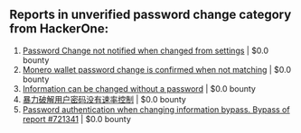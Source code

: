 ## Reports in unverified password change category from HackerOne:
1. [Password Change not notified when changed from settings](https://hackerone.com/reports/242846) | $0.0 bounty
2. [Monero wallet password change is confirmed when not matching](https://hackerone.com/reports/803028) | $0.0 bounty
3. [Information can be changed without a password](https://hackerone.com/reports/721341) | $0.0 bounty
4. [暴力破解用户密码没有速率控制](https://hackerone.com/reports/854424) | $0.0 bounty
5. [Password authentication when changing information bypass. Bypass of report #721341](https://hackerone.com/reports/1040373) | $0.0 bounty